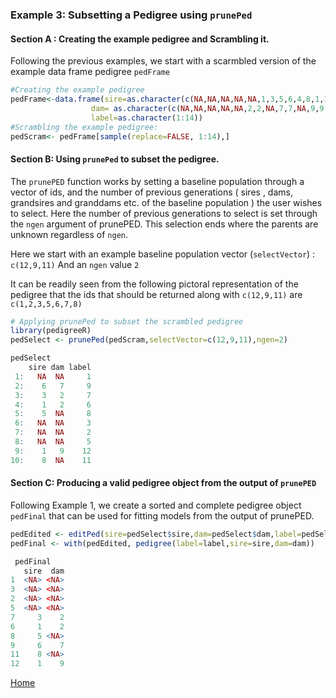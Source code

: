 ### Example 3: Subsetting a Pedigree using ```prunePed``` 

#### Section A : Creating the example pedigree and Scrambling it.

Following the previous examples, we start with a scarmbled version of the example data frame pedigree ```pedFrame```

```R
#Creating the example pedigree
pedFrame<-data.frame(sire=as.character(c(NA,NA,NA,NA,NA,1,3,5,6,4,8,1,10,8)),
                  dam= as.character(c(NA,NA,NA,NA,NA,2,2,NA,7,7,NA,9,9,13)),
                  label=as.character(1:14))
#Scrambling the example pedigree:
pedScram<- pedFrame[sample(replace=FALSE, 1:14),] 

```

#### Section B: Using ```prunePed``` to subset the pedigree.

The ```prunePED``` function works by setting a baseline population through a vector of ids, and the number of previous generations ( sires , dams, grandsires and granddams etc. of the baseline population )  the user wishes to select. Here the number of previous generations to select is set through the ```ngen``` argument of prunePED. This selection ends where the parents are unknown regardless of ```ngen```. 

Here we start with an example baseline population vector (```selectVector```) : ```c(12,9,11)``` 
And an ```ngen``` value ```2```

It can be readily seen from the following pictoral representation of the pedigree that the ids that should be returned along with ```c(12,9,11)``` are ```c(1,2,3,5,6,7,8)```

```R
# Applying prunePed to subset the scrambled pedigree 
library(pedigreeR)
pedSelect <- prunePed(pedScram,selectVector=c(12,9,11),ngen=2) 

pedSelect
    sire dam label
 1:   NA  NA     1
 2:    6   7     9
 3:    3   2     7
 4:    1   2     6
 5:    5  NA     8
 6:   NA  NA     3
 7:   NA  NA     2
 8:   NA  NA     5
 9:    1   9    12
10:    8  NA    11

```
#### Section C: Producing a valid pedigree object from the output of ```prunePED```

Following Example 1, we create a sorted and complete pedigree object ```pedFinal``` that can be used for fitting models from the output of prunePED.

```R
pedEdited <- editPed(sire=pedSelect$sire,dam=pedSelect$dam,label=pedSelect$label)
pedFinal <- with(pedEdited, pedigree(label=label,sire=sire,dam=dam))

 pedFinal
   sire  dam
1  <NA> <NA>
3  <NA> <NA>
2  <NA> <NA>
5  <NA> <NA>
7     3    2
6     1    2
8     5 <NA>
9     6    7
11    8 <NA>
12    1    9
```

[Home](https://github.com/Rpedigree/pedigreeR)
 
